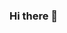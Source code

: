 ### Hi there 👋

<!--
**lameira-ana/lameira-ana** is a ✨ _special_ ✨ repository because its `README.md` (this file) appears on your GitHub profile.

Here are some ideas to get you started:

- 🔭 I’m currently working on ...
this
- 🌱 I’m currently learning ...
japanese !
- 👯 I’m looking to collaborate on ...
iiidk
- 🤔 I’m looking for help with ...
i have no idea
- 💬 Ask me about ...
music !!!
- 📫 How to reach me: ...
chama no zzapp
- 😄 Pronouns: ...
she/her
- ⚡ Fun fact: ...
i broke my leg once bc i fell off the balcony when i was dacing to a whole new world from "alladin". (i was 8)
-->
